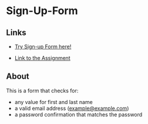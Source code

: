 # Sign-Up-Form
## Links
- [Try Sign-up Form here!](https://legendejj.github.io/Sign-Up-Form/)

- [Link to the Assignment](https://www.theodinproject.com/paths/full-stack-javascript/courses/intermediate-html-and-css/lessons/sign-up-form)

## About
This is a form that checks for:
  - any value for first and last name
  - a valid email address (example@example.com)
  - a password confirmation that matches the password
